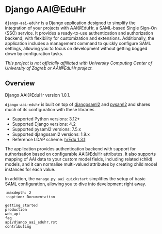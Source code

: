 # Django AAI@EduHr

`django-aai-eduhr` is a Django application designed to simplify the integration of your projects with AAI@EduHr, a 
SAML-based Single Sign-On (SSO) service.  It provides a ready-to-use authentication and authorization backend, with 
flexibility for customization and extensions. Additionally, the application includes a management command to quickly 
configure SAML settings, allowing you to focus on development without getting bogged down by configuration tasks.

*This project is not officially affiliated with University Computing Center of University of Zagreb or AAI@EduHr 
project.*

## Overview

Django AAI@EduHr version 1.0.1.

`django-aai-eduhr` is built on top of [djangosaml2](https://djangosaml2.readthedocs.io/) and 
[pysaml2](https://pysaml2.readthedocs.io/en/latest/) and shares much of its configuration with these libraries.

- Supported Python versions: 3.12+
- Supported Django versions: 4.2
- Supported pysaml2 versions: 7.5.x
- Supported djangosaml2 versions: 1.9.x
- Reference LDAP scheme: [hrEdu 1.3.1](https://wiki.srce.hr/download/attachments/65405172/AAI@EduHr-hrEduSheme-2010-v1.3.1.pdf?version=1&modificationDate=1727940424000&api=v2)

The application provides authentication backend with support for authorisation based on configurable
AAI@EduHr attributes. It also supports mapping of AAI data to your custom model fields, including 
related (child) models, and it can normalise multi-valued attributes by creating child model instances for each value.

In addition, the `manage.py aai_quickstart` simplifies the setup of basic SAML configuration, allowing you to 
dive into development right away.

```{toctree}
:maxdepth: 2
:caption: Documentation

getting_started
production
web_api
faq
api/django_aai_eduhr.rst
contributing
